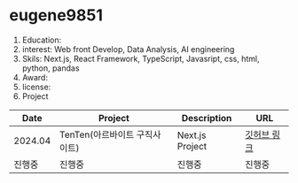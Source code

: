 # eugene9851
 
1. Education:
2. interest: Web front Develop, Data Analysis, AI engineering
3. Skils: Next.js, React Framework, TypeScript, Javasript, css, html, python, pandas
4. Award:
5. license:
6. Project

|Date|Project|Description|URL|
|----|-------------------------|-------------|-----|
|2024.04|TenTen(아르바이트 구직사이트)|Next.js Project|[깃허브 링크](https://github.com/sprint-part3-team10/tenten/tree/main)|
|진행중|진행중|진행중|진행중|
